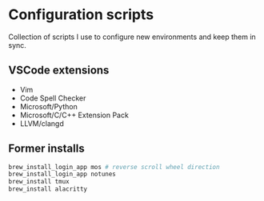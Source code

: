 # Configuration scripts

Collection of scripts I use to configure new environments and keep them in sync.

## VSCode extensions

* Vim
* Code Spell Checker
* Microsoft/Python
* Microsoft/C/C++ Extension Pack
* LLVM/clangd

## Former installs

```sh
brew_install_login_app mos # reverse scroll wheel direction
brew_install_login_app notunes
brew_install tmux
brew_install alacritty
```
